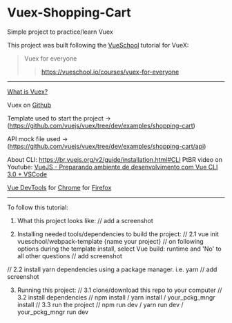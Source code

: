 # Vuex-Shopping-Cart
Simple project to practice/learn Vuex

This project was built following the [VueSchool](https://vueschool.io/) tutorial for VueX: 

> Vuex for everyone
>> https://vueschool.io/courses/vuex-for-everyone

---------
[What is Vuex?](https://vuex.vuejs.org/)

Vuex on [Github](https://github.com/vuejs/vuex)

Template used to start the project -> (https://github.com/vuejs/vuex/tree/dev/examples/shopping-cart)

API mock file used -> (https://github.com/vuejs/vuex/tree/dev/examples/shopping-cart/api)

About CLI: https://br.vuejs.org/v2/guide/installation.html#CLI
PtBR video on Youtube: [VueJS - Preparando ambiente de desenvolvimento com Vue CLI 3.0 + VSCode](https://www.youtube.com/watch?v=S-b-reTfJrU)

[Vue DevTools](https://github.com/vuejs/vue-devtools) for [Chrome](https://chrome.google.com/webstore/detail/vuejs-devtools/nhdogjmejiglipccpnnnanhbledajbpd) for [Firefox](https://addons.mozilla.org/en-US/firefox/addon/vue-js-devtools/)

---------
To follow this tutorial:

1. What this project looks like:
  // add a screenshot
 
2. Installing needed tools/dependencies to build the project:
  // 2.1  vue init vueschool/webpack-template {name your project}
  //      on following options during the template install, select Vue build: runtime and 'No' to all other questions
  //      add screenshot
 
  // 2.2  install yarn dependencies using a package manager. i.e. yarn
  //      add screenshot
  
3. Running this project:
  // 3.1  clone/download this repo to your computer
  // 3.2  install dependencies
  //      npm install / yarn install / your_pckg_mngr install
  // 3.3  run the project
  //      npm run dev / yarn run dev / your_pckg_mngr run dev
  
